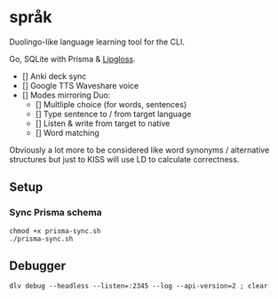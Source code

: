 # språk

Duolingo-like language learning tool for the CLI.

Go, SQLite with Prisma & [Lipgloss](https://github.com/charmbracelet/lipgloss).

- [] Anki deck sync
- [] Google TTS Waveshare voice
- [] Modes mirroring Duo:
  - [] Multliple choice (for words, sentences)
  - [] Type sentence to / from target language
  - [] Listen & write from target to native
  - [] Word matching

Obviously a lot more to be considered like word synonyms / alternative structures but just to KISS will use LD to calculate correctness.

## Setup

### Sync Prisma schema

```
chmod +x prisma-sync.sh
./prisma-sync.sh
```

## Debugger

```
dlv debug --headless --listen=:2345 --log --api-version=2 ; clear
```
